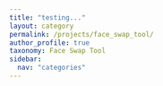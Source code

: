 ```yaml
---
title: "testing..."
layout: category
permalink: /projects/face_swap_tool/
author_profile: true
taxonomy: Face Swap Tool
sidebar:
  nav: "categories"
---
```

